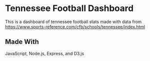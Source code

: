 # Tennessee Football Dashboard

This is a dashboard of tennessee football stats made with data from https://www.sports-reference.com/cfb/schools/tennessee/index.html

## Made With

JavaScript, Node.js, Express, and D3.js
